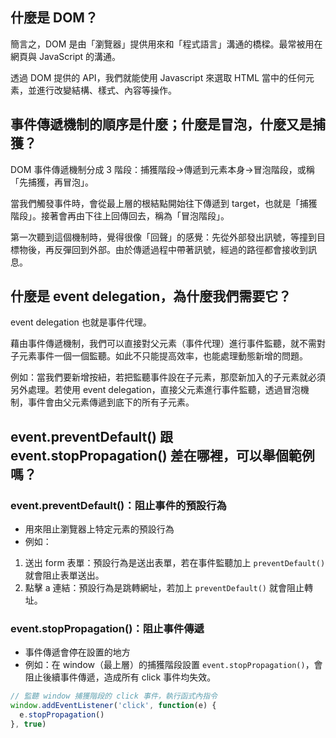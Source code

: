 ## 什麼是 DOM？

簡言之，DOM 是由「瀏覽器」提供用來和「程式語言」溝通的橋樑。最常被用在網頁與 JavaScript 的溝通。

透過 DOM 提供的 API，我們就能使用 Javascript 來選取 HTML 當中的任何元素，並進行改變結構、樣式、內容等操作。

## 事件傳遞機制的順序是什麼；什麼是冒泡，什麼又是捕獲？

DOM 事件傳遞機制分成 3 階段：捕獲階段→傳遞到元素本身→冒泡階段，或稱「先捕獲，再冒泡」。

當我們觸發事件時，會從最上層的根結點開始往下傳遞到 target，也就是「捕獲階段」。接著會再由下往上回傳回去，稱為「冒泡階段」。

第一次聽到這個機制時，覺得很像「回聲」的感覺：先從外部發出訊號，等撞到目標物後，再反彈回到外部。由於傳遞過程中帶著訊號，經過的路徑都會接收到訊息。

## 什麼是 event delegation，為什麼我們需要它？

event delegation 也就是事件代理。

藉由事件傳遞機制，我們可以直接對父元素（事件代理）進行事件監聽，就不需對子元素事件一個一個監聽。如此不只能提高效率，也能處理動態新增的問題。

例如：當我們要新增按紐，若把監聽事件設在子元素，那麼新加入的子元素就必須另外處理。若使用 event delegation，直接父元素進行事件監聽，透過冒泡機制，事件會由父元素傳遞到底下的所有子元素。

## event.preventDefault() 跟 event.stopPropagation() 差在哪裡，可以舉個範例嗎？

### event.preventDefault()：阻止事件的預設行為

- 用來阻止瀏覽器上特定元素的預設行為
- 例如：
1. 送出 form 表單：預設行為是送出表單，若在事件監聽加上 `preventDefault()` 就會阻止表單送出。
2. 點擊 a 連結：預設行為是跳轉網址，若加上 `preventDefault()` 就會阻止轉址。

### event.stopPropagation()：阻止事件傳遞

- 事件傳遞會停在設置的地方
- 例如：在 window（最上層）的捕獲階段設置 `event.stopPropagation()`，會阻止後續事件傳遞，造成所有 click 事件均失效。

```javascript
// 監聽 window 捕獲階段的 click 事件，執行函式內指令
window.addEventListener('click', function(e) {
  e.stopPropagation()
}, true)
```
